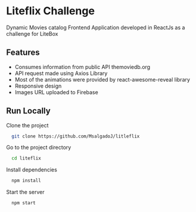 
# Liteflix Challenge

Dynamic Movies catalog Frontend Application developed in ReactJs as a challenge for LiteBox

## Features

- Consumes information from public API themoviedb.org
- API request made using Axios Library
- Most of the animations were provided by react-awesome-reveal library
- Responsive design
- Images URL uploaded to Firebase


## Run Locally

Clone the project

```bash
  git clone https://github.com/MsalgadoJ/litleflix
```

Go to the project directory

```bash
  cd liteflix
```

Install dependencies

```bash
  npm install
```

Start the server

```bash
  npm start
```


